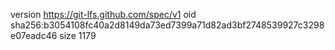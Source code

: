 version https://git-lfs.github.com/spec/v1
oid sha256:b3054108fc40a2d8149da73ed7399a71d82ad3bf2748539927c3298e07eadc46
size 1179
